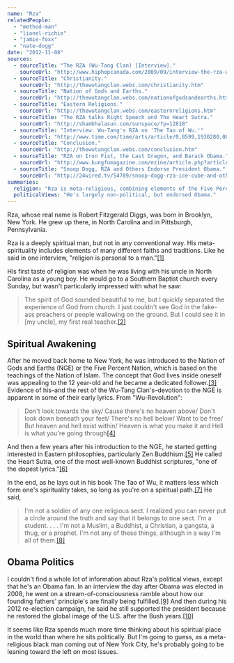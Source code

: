 ```yaml
---
name: "Rza"
relatedPeople:
  - "method-man"
  - "lionel-richie"
  - "jamie-foxx"
  - "nate-dogg"
date: "2012-11-08"
sources:
  - sourceTitle: "The RZA (Wu-Tang Clan) [Interview]."
    sourceUrl: "http://www.hiphopcanada.com/2009/09/interview-the-rza-wu-tang-clan/"
  - sourceTitle: "Christianity."
    sourceUrl: "http://thewutangclan.webs.com/christianity.htm"
  - sourceTitle: "Nation of Gods and Earths."
    sourceUrl: "http://thewutangclan.webs.com/nationofgodsandearths.htm"
  - sourceTitle: "Eastern Religions."
    sourceUrl: "http://thewutangclan.webs.com/easternreligions.htm"
  - sourceTitle: "The RZA talks Right Speech and The Heart Sutra."
    sourceUrl: "http://shambhalasun.com/sunspace/?p=12818"
  - sourceTitle: "Interview: Wu-Tang's RZA on 'The Tao of Wu.'"
    sourceUrl: "http://www.time.com/time/arts/article/0,8599,1930280,00.html"
  - sourceTitle: "Conclusion."
    sourceUrl: "http://thewutangclan.webs.com/conclusion.htm"
  - sourceTitle: "RZA on Iron Fist, the Last Dragon, and Barack Obama."
    sourceUrl: "http://www.kungfumagazine.com/ezine/article.php?article=795"
  - sourceTitle: "Snoop Dogg, RZA and Others Endorse President Obama."
    sourceUrl: "http://24wired.tv/54789/snoop-dogg-rza-ice-cube-and-others-endorse-president-obama/"
summaries:
  religion: "Rza is meta-religious, combining elements of the Five Percent Nation and Zen Buddhism."
  politicalViews: "He's largely non-political, but endorsed Obama."
---
```


Rza, whose real name is Robert Fitzgerald Diggs, was born in Brooklyn, New York. He grew up there, in North Carolina and in Pittsburgh, Pennsylvania.

Rza is a deeply spiritual man, but not in any conventional way. His meta-spirituality includes elements of many different faiths and traditions. Like he said in one interview, "religion is personal to a man."<a class="source-citation" href="#http%3A%2F%2Fwww.hiphopcanada.com%2F2009%2F09%2Finterview-the-rza-wu-tang-clan%2F" title="The RZA (Wu-Tang Clan) [Interview].">[1]</a>

His first taste of religion was when he was living with his uncle in North Carolina as a young boy. He would go to a Southern Baptist church every Sunday, but wasn't particularly impressed with what he saw:

>The spirit of God sounded beautiful to me, but I quickly separated the experience of God from church. I just couldn't see God in the fake-ass preachers or people wallowing on the ground. But I could see it in [my uncle], my first real teacher.<a class="source-citation" href="#http%3A%2F%2Fthewutangclan.webs.com%2Fchristianity.htm" title="Christianity.">[2]</a>

## 

## Spiritual Awakening

After he moved back home to New York, he was introduced to the Nation of Gods and Earths (NGE) or the Five Percent Nation, which is based on the teachings of the Nation of Islam. The concept that God lives inside oneself was appealing to the 12 year-old and he became a dedicated follower.<a class="source-citation" href="#http%3A%2F%2Fthewutangclan.webs.com%2Fnationofgodsandearths.htm" title="Nation of Gods and Earths.">[3]</a> Evidence of his–and the rest of the Wu-Tang Clan's–devotion to the NGE is apparent in some of their early lyrics. From "Wu-Revolution":

>Don't look towards the sky/ Cause there's no heaven above/ Don't look down beneath your feet/ There's no hell below/ Want to be free/ But heaven and hell exist within/ Heaven is what you make it and Hell is what you're going through<a class="source-citation" href="#http%3A%2F%2Fthewutangclan.webs.com%2Fnationofgodsandearths.htm" title="Nation of Gods and Earths.">[4]</a>

And then a few years after his introduction to the NGE, he started getting interested in Eastern philosophies, particularly Zen Buddhism.<a class="source-citation" href="#http%3A%2F%2Fthewutangclan.webs.com%2Feasternreligions.htm" title="Eastern Religions.">[5]</a> He called the Heart Sutra, one of the most well-known Buddhist scriptures, "one of the dopest lyrics."<a class="source-citation" href="#http%3A%2F%2Fshambhalasun.com%2Fsunspace%2F%3Fp%3D12818" title="The RZA talks Right Speech and The Heart Sutra.">[6]</a>

In the end, as he lays out in his book The Tao of Wu, it matters less which form one's spirituality takes, so long as you're on a spiritual path.<a class="source-citation" href="#http%3A%2F%2Fwww.time.com%2Ftime%2Farts%2Farticle%2F0%2C8599%2C1930280%2C00.html" title="Interview: Wu-Tang&apos;s RZA on &apos;The Tao of Wu.&apos;">[7]</a> He said,

>I'm not a soldier of any one religious sect. I realized you can never put a circle around the truth and say that it belongs to one sect. I'm a student. . . . I'm not a Muslim, a Buddhist, a Christian, a gangsta, a thug, or a prophet. I'm not any of these things, although in a way I'm all of them.<a class="source-citation" href="#http%3A%2F%2Fthewutangclan.webs.com%2Fconclusion.htm" title="Conclusion.">[8]</a>

## 

## Obama Politics

I couldn't find a whole lot of information about Rza's political views, except that he's an Obama fan. In an interview the day after Obama was elected in 2008, he went on a stream-of-consciousness ramble about how our founding fathers' principle's are finally being fulfilled.<a class="source-citation" href="#http%3A%2F%2Fwww.kungfumagazine.com%2Fezine%2Farticle.php%3Farticle%3D795" title="RZA on Iron Fist, the Last Dragon, and Barack Obama.">[9]</a> And then during his 2012 re-election campaign, he said he still supported the president because he restored the global image of the U.S. after the Bush years.<a class="source-citation" href="#http%3A%2F%2F24wired.tv%2F54789%2Fsnoop-dogg-rza-ice-cube-and-others-endorse-president-obama%2F" title="Snoop Dogg, RZA and Others Endorse President Obama.">[10]</a>

It seems like Rza spends much more time thinking about his spiritual place in the world than where he sits politically. But I'm going to guess, as a meta-religious black man coming out of New York City, he's probably going to be leaning toward the left on most issues.